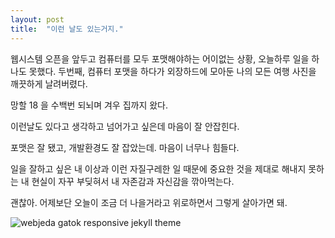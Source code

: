 ```yaml
---
layout: post
title:  "이런 날도 있는거지."
---
```


웹시스템 오픈을 앞두고 컴퓨터를 모두 포맷해야하는 어이없는 상황, 오늘하루 일을 하나도 못했다.
두번째, 컴퓨터 포맷을 하다가 외장하드에 모아둔 나의 모든 여행 사진을 깨끗하게 날려버렸다.

망할 18 을 수백번 되뇌며 겨우 집까지 왔다.

이런날도 있다고 생각하고 넘어가고 싶은데 마음이 잘 안잡힌다.

포맷은 잘 됐고, 개발환경도 잘 잡았는데.
마음이 너무나 힘들다.

일을 잘하고 싶은 내 이상과
이런 자질구레한 일 때문에 중요한 것을 제대로 해내지 못하는 내 현실이
자꾸 부딪혀서 내 자존감과 자신감을 깎아먹는다.

괜찮아. 어제보단 오늘이 조금 더 나을거라고 위로하면서 그렇게 살아가면 돼.



![webjeda gatok responsive jekyll theme]({{site.baseurl}}/images/1806/180602.jpg)
